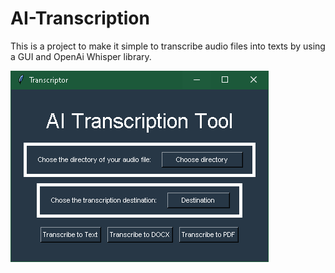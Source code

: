 # AI-Transcription
This is a project to make it simple to transcribe audio files into texts by using a GUI and OpenAi Whisper library.

![ai_tool](https://github.com/lm-gomes/AI-Transcription/blob/main/images/v1.PNG)
